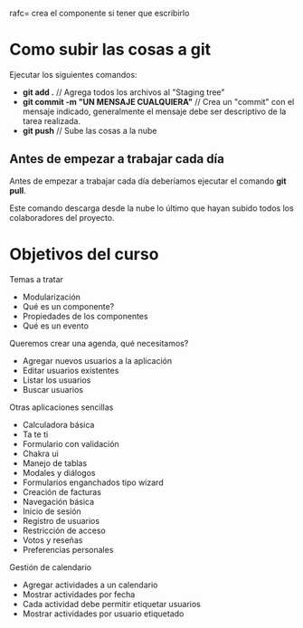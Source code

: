 rafc= crea el componente si tener que escribirlo

# Como subir las cosas a git

Ejecutar los siguientes comandos:

- **git add .** // Agrega todos los archivos al "Staging tree"
- **git commit -m "UN MENSAJE CUALQUIERA"** // Crea un "commit" con el mensaje indicado, generalmente el mensaje debe ser descriptivo de la tarea realizada.
- **git push** // Sube las cosas a la nube

## Antes de empezar a trabajar cada día

Antes de empezar a trabajar cada día deberíamos ejecutar el comando **git pull**.

Este comando descarga desde la nube lo último que hayan subido todos los colaboradores del proyecto.

# Objetivos del curso

Temas a tratar

- Modularización
- Qué es un componente?
- Propiedades de los componentes
- Qué es un evento

Queremos crear una agenda, qué necesitamos?

- Agregar nuevos usuarios a la aplicación
- Editar usuarios existentes
- Listar los usuarios
- Buscar usuarios

Otras aplicaciones sencillas

- Calculadora básica
- Ta te ti
- Formulario con validación
- Chakra ui
- Manejo de tablas
- Modales y diálogos
- Formularios enganchados tipo wizard
- Creación de facturas
- Navegación básica
- Inicio de sesión
- Registro de usuarios
- Restricción de acceso
- Votos y reseñas
- Preferencias personales

Gestión de calendario

- Agregar actividades a un calendario
- Mostrar actividades por fecha
- Cada actividad debe permitir etiquetar usuarios
- Mostrar actividades por usuario etiquetado
